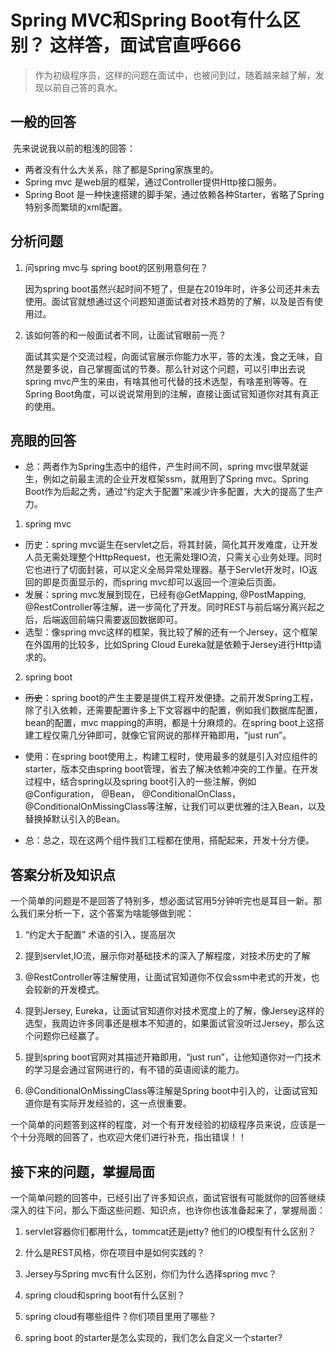 # Spring MVC和Spring Boot有什么区别？ 这样答，面试官直呼666

> 作为初级程序员，这样的问题在面试中，也被问到过，随着越来越了解，发现以前自己答的真水。

## 一般的回答

​		先来说说我以前的粗浅的回答：

- 两者没有什么大关系，除了都是Spring家族里的。
- Spring mvc 是web层的框架，通过Controller提供Http接口服务。
- Spring Boot 是一种快速搭建的脚手架，通过依赖各种Starter，省略了Spring特别多而繁琐的xml配置。

## 分析问题

1. 问spring mvc与 spring boot的区别用意何在？

   因为spring boot虽然兴起时间不短了，但是在2019年时，许多公司还并未去使用。面试官就想通过这个问题知道面试者对技术趋势的了解，以及是否有使用过。

2. 该如何答的和一般面试者不同，让面试官眼前一亮？

   面试其实是个交流过程，向面试官展示你能力水平，答的太浅，食之无味，自然是要多说，自己掌握面试的节奏。那么针对这个问题，可以引申出去说spring mvc产生的来由，有啥其他可代替的技术选型，有啥差别等等。在Spring Boot角度，可以说说常用到的注解，直接让面试官知道你对其有真正的使用。

## 亮眼的回答

- 总：两者作为Spring生态中的组件，产生时间不同，spring mvc很早就诞生，例如之前最主流的企业开发框架ssm，就用到了Spring mvc。Spring Boot作为后起之秀，通过“约定大于配置”来减少许多配置，大大的提高了生产力。

1. spring mvc

- 历史：spring mvc诞生在servlet之后，将其封装，简化其开发难度，让开发人员无需处理整个HttpRequest，也无需处理IO流，只需关心业务处理。同时它也进行了切面封装，可以定义全局异常处理器。基于Servlet开发时，IO返回的即是页面显示的，而spring mvc却可以返回一个渲染后页面。
- 发展：spring mvc发展到现在，已经有@GetMapping, @PostMapping, @RestController等注解，进一步简化了开发。同时REST与前后端分离兴起之后，后端返回前端只需要返回数据即可。
- 选型：像spring mvc这样的框架，我比较了解的还有一个Jersey，这个框架在外国用的比较多，比如Spring Cloud     Eureka就是依赖于Jersey进行Http请求的。

2. spring boot

- ~~历史~~：spring boot的产生主要是提供工程开发便捷。之前开发Spring工程，除了引入依赖，还需要配置许多上下文容器中的配置，例如我们数据库配置，bean的配置，mvc mapping的声明，都是十分麻烦的。在spring boot上这搭建工程仅需几分钟即可，就像它官网说的那样开箱即用，“just run”。
- 使用：在spring boot使用上，构建工程时，使用最多的就是引入对应组件的starter，版本交由spring boot管理，省去了解决依赖冲突的工作量。在开发过程中，结合spring以及spring boot引入的一些注解，例如@Configuration， @Bean， @ConditionalOnClass， @ConditionalOnMissingClass等注解，让我们可以更优雅的注入Bean，以及替换掉默认引入的Bean。

- 总：总之，现在这两个组件我们工程都在使用，搭配起来，开发十分方便。



## 答案分析及知识点

​		一个简单的问题是不是回答了特别多，想必面试官用5分钟听完也是耳目一新。那么我们来分析一下，这个答案为啥能够做到呢：

1. “约定大于配置” 术语的引入，提高层次

2. 提到servlet,IO流，展示你对基础技术的深入了解程度，对技术历史的了解

3. @RestController等注解使用，让面试官知道你不仅会ssm中老式的开发，也会较新的开发模式。

4. 提到Jersey, Eureka，让面试官知道你对技术宽度上的了解，像Jersey这样的选型，我周边许多同事还是根本不知道的，如果面试官没听过Jersey，那么这个问题你已经赢了。

5. 提到spring boot官网对其描述开箱即用，“just run”，让他知道你对一门技术的学习是会通过官网进行的，有不错的英语阅读的能力。

6. @ConditionalOnMissingClass等注解是Spring boot中引入的，让面试官知道你是有实际开发经验的，这一点很重要。

​		一个简单的问题答到这样的程度，对一个有开发经验的初级程序员来说，应该是一个十分亮眼的回答了，也欢迎大佬们进行补充，指出错误！！



## 接下来的问题，掌握局面

​		一个简单问题的回答中，已经引出了许多知识点，面试官很有可能就你的回答继续深入的往下问，那么下面这些问题、知识点，也许你也该准备起来了，掌握局面：

1. servlet容器你们都用什么，tommcat还是jetty? 他们的IO模型有什么区别？

2. 什么是REST风格，你在项目中是如何实践的？

3. Jersey与Spring mvc有什么区别，你们为什么选择spring mvc？

4. spring cloud和spring boot有什么区别？

5. spring cloud有哪些组件？你们项目里用了哪些？

6. spring boot 的starter是怎么实现的，我们怎么自定义一个starter?

   



